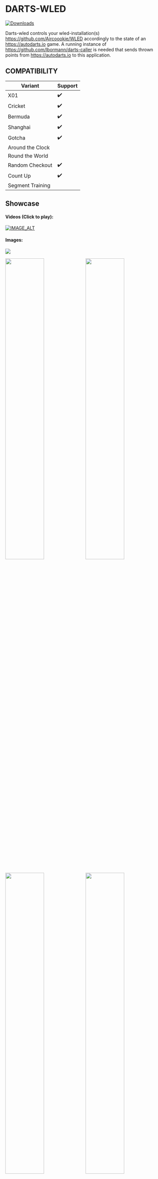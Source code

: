 # DARTS-WLED
[![Downloads](https://img.shields.io/github/downloads/lbormann/darts-wled/total.svg)](https://github.com/lbormann/darts-wled/releases/latest)

Darts-wled controls your wled-installation(s) https://github.com/Aircoookie/WLED accordingly to the state of an https://autodarts.io game. A running instance of https://github.com/lbormann/darts-caller is needed that sends thrown points from https://autodarts.io to this application.


## COMPATIBILITY

| Variant | Support |
| ------------- | ------------- |
| X01 | :heavy_check_mark: | 
| Cricket | :heavy_check_mark: | 
| Bermuda | :heavy_check_mark: | BASIC 
| Shanghai | :heavy_check_mark: | BASIC 
| Gotcha | :heavy_check_mark: | 
| Around the Clock |  | 
| Round the World |  | 
| Random Checkout | :heavy_check_mark: | 
| Count Up | :heavy_check_mark: | 
| Segment Training | | 

## Showcase

#### Videos (Click to play):
[![IMAGE_ALT](https://img.youtube.com/vi/fDXomw55vhI/hqdefault.jpg)](https://youtu.be/fDXomw55vhI)

#### Images:
<img src="https://github.com/lbormann/darts-wled/blob/main/showcase/1.jpg?raw=true">
<p float="left">
<img src="https://github.com/lbormann/darts-wled/blob/main/showcase/2.jpg?raw=true" width="49%">
<img src="https://github.com/lbormann/darts-wled/blob/main/showcase/3.jpg?raw=true" width="49%">
<img src="https://github.com/lbormann/darts-wled/blob/main/showcase/4.jpg?raw=true" width="49%">
<img src="https://github.com/lbormann/darts-wled/blob/main/showcase/5.jpg?raw=true" width="49%">
<img src="https://github.com/lbormann/darts-wled/blob/main/showcase/6.jpg?raw=true" width="49%">
<img src="https://github.com/lbormann/darts-wled/blob/main/showcase/7.jpg?raw=true" width="49%">
<img src="https://github.com/lbormann/darts-wled/blob/main/showcase/8.jpg?raw=true" width="49%">
<img src="https://github.com/lbormann/darts-wled/blob/main/showcase/9.jpg?raw=true" width="49%">
<img src="https://github.com/lbormann/darts-wled/blob/main/showcase/10.jpg?raw=true" width="49%">
</p>

## Best working and looking LED-Location

To find the best possible light-impression without causing problem to dart-recognition algorithmn, I tried different led-stripe positions: 
1. As main lighting (in a plasma lighting ring): It`s way too dark - ugly as my surround is black (It should be definitely better with a white one).
2. Around the plasma lighting ring (outside): Not really a light-effect at all, as light has nothing to shine at.
3. Around my surround: Works best and looks nice! But you need a bright background/wall.

I`ve tested 1.) with a white surround. It looks OK, but the recognition algorithmn can NOT handle this: When a led-effect is played it does not recognize pulling.. after pressing next to end the turn, the recognition stops completely and you need to restart your board.. To avoid this you can stop the board right after darts are thrown, play an effect and start the board again right after the effect ended. (Use a combination of arguments 'DU' and 'BSS' to accomplish this).

Moreover as a general impression: If the leds are too far away from wall the effect is not good. More far away = more bad - just ez like that.
In my experience the primary factor causing false-positive recognitions is an excessive high led-brightness; you should limit your leds to a certain power draw (ex. 2000 mA).

Here is my currrent Hardware-Setup (You can google prices yourself):
* Controller: 1x AZDelivery ESP32 D1 Mini
* Led-stripe: 1x BTF-Lighting SK6812 RGBNW 60leds/m - ~ 4.6m used (2m for the surround)
* Power adapter: 1x Mean Well LPV-100-5 60W 5V DC
* Cosmetic: 1x fowong 2m Selbstklebend Dichtungsband 12mm(B) x 12mm(D) x 4m(L) Schaumstoffband (to prevent visible leds)
* Connector: 4x Wago 221-612 Verbindungsklemme 2 Leiter mit Betätigungshebel 0,5-6 qmm (to easily connect cables)
* Connector: 2x 3 Pin LED Anschluss 10 mm Lötfreier LED Licht Anschluss (to easily connect led-stripe segments)



## INSTALL INSTRUCTION

### Desktop-OS: 

- If you're running a desktop-driven OS it's recommended to use [darts-hub](https://github.com/lbormann/darts-hub) as it takes care of starting, updating, configurating and managing multiple apps.


### Headless-OS:

- Download the appropriate executable in the release section.


### By Source: 

#### Setup python3

- Download and install python 3.x.x for your specific os.
- Download and install pip.


#### Get the project

    git clone https://github.com/lbormann/darts-wled.git

Go to download-directory and type:

    pip3 install -r requirements.txt



## RUN IT

### Prerequisite

* You need to have a running caller - https://github.com/lbormann/darts-caller - (latest version)
* You need to have a running WLED-Installation (0.11.0 at minimum required)

### Run by executable

#### Example: Windows 

Create a shortcut of the executable; right click on the shortcut -> select properties -> add arguments in the target input at the end of the text field.

Example: C:\Downloads\darts-wled.exe -WEPS "your-first-wled-ip" "your-second-wled-ip"

Save changes.
Click on the shortcut to start the application.


### Run by source

#### Example: Linux

    python3 darts-wled.py -WEPS "your-wled-ip"



### Arguments

- -CON / --connection [OPTIONAL] [Default: "127.0.0.1:8079"] 
- -WEPS / --wled_endpoints [REQUIRED] [MULTIPLE ENTRIES POSSIBLE] 
- -DU / --effect_duration [OPTIONAL] [Default: 0]
- -BSS / --board_stop_start [OPTIONAL] [Default: 0.0]
- -BRI / --effect_brightness [OPTIONAL] [Default: 175] [Possible values: 1 .. 255] 
- -HFO / --high_finish_on [OPTIONAL] [Default: None] [Possible values: 2 .. 170] 
- -HF / --high_finish_effects [OPTIONAL] [MULTIPLE ENTRIES POSSIBLE] [Default: None] [Possible values: See below] 
- -IDE / --idle_effect [OPTIONAL] [Default: "solid|lightgoldenrodyellow"] [Possible values: See below] 
- -G / --game_won_effects [OPTIONAL] [MULTIPLE ENTRIES POSSIBLE] [Default: None] [Possible values: See below] 
- -M / --match_won_effects [OPTIONAL] [MULTIPLE ENTRIES POSSIBLE] [Default: None] [Possible values: See below] 
- -B / --busted_effects [OPTIONAL] [MULTIPLE ENTRIES POSSIBLE] [Default: None] [Possible values: See below] 
- -PJ / --player_joined_effects [OPTIONAL] [MULTIPLE ENTRIES POSSIBLE] [Default: None] [Possible values: See below] 
- -PL / --player_left_effects [OPTIONAL] [MULTIPLE ENTRIES POSSIBLE] [Default: None] [Possible values: See below] 
- -S{0-180} / --score_{0-180}_effects [OPTIONAL] [MULTIPLE ENTRIES POSSIBLE] [Default: None] [Possible values: See below] 
- -A{1-12} / --score_area_{1-12}_effects [OPTIONAL] [MULTIPLE ENTRIES POSSIBLE] [Default: None] [Possible values: See below]
- -BSW / --board_stop_after_win [OPTIONAL] [Default: 1]
- -BSE / --board_stop_effect [OPTIONAL] [Default: None] [Possible values: See below] 
- -TE / --takeout_effect [OPTIONAL] [Default: None] [Possible values: See below] 
- -CE / --calibration_effect [OPTIONAL] [Default: None] [Possible values: See below]
- -DS{1-20} / --dart_score_{1-20}_effects [OPTIONAL] [MULTIPLE ENTRIES POSSIBLE] [Default: None] [Possible values: See below] 
- -DSBULL / --dart_score_BULL_effects [OPTIONAL] [Default: None] [Possible values: See below]



#### *`-CON / --connection`*

<p>Host address to data-feeder (darts-caller). By Default this is '127.0.0.1:8079' (means your local ip-address / usually you do NOT need to change this)</p>
    
#### *`-WEPS / --wled_endpoints`*

<p>IP to your WLED. You can define multiple entries. For example: '192.168.3.200' '192.168.3.201'. 
It is important to say that in case of multiple endpoints, the first one is treated as your primary endpoint which means it will be used to check if is idle state is returned. 
Moreover if you drive multiple WLEDS make sure you disable WLEDs Sync function.</p>

#### *`-DU / --effect_duration`*

<p>Duration (in seconds), after a triggered effect/preset/playlist will return to idle-effect. 
By default this is '0' (infinity duration = return to idle happens when you pull your darts)</p>

#### *`-BSS / --board_stop_start`*

<p>The app stops your board after thrown darts. 
When duration (-DU) pasts wled returns to idle and starts the board: Value '0.0' means no "stop-start" at all; values greater '0.0' declare how long the start should be delayed. 
    
For instance a value '0.3' delays the board-start for one third of second after wled switched back to idle. You can play around with that. 
In my tests '0.4' was an appropriate value.</p>

#### *`-BRI / --effect_brightness`*

<p>Brightness for WLED-effects. You can choose a value between '1' and '255'. 
By default this is 175.</p>

#### *`-HFO / --high_finish_on`*

<p>Define what a highfinish means for you. Choose a score-value between '2' and '170'. 
This value is relevant for argument '-HF'. 
By default this is not set = no effects for 'Highfinishes'.</p>

#### *`-HF / --high_finish_effects`*

<p>Controls your wled(s) when a high-finish occurs.
Define one effect/preset/playlist or a list. If you define a list, the program will randomly choose at runtime. 


Examples:

Use Presets: "ps|1 ps|2"

Use effect: "fire flicker"

Use color: "solid|lightgoldenrodyellow"</p>

For more examples see below!

#### *`-IDE / --idle_effect`*

<p>Controls your wled(s) when dart-pulling occurs or a configurated duration pasts.
Define an effect/preset/playlist that gets triggered.


Examples:

Use Presets: "ps|1 ps|2"

Use effect: "fire flicker"

Use color: "solid|lightgoldenrodyellow"</p>

For more examples see below!

#### *`-G / --game_won_effects`*

<p>Controls your wled(s) when a game won occurs.
Define one effect/preset/playlist or a list. If you define a list, the program will randomly choose at runtime. 


Examples:

Use Presets: "ps|1 ps|2"

Use effect: "fire flicker"

Use color: "solid|lightgoldenrodyellow"</p>

For more examples see below!

#### *`-M / --match_won_effects`*

<p>Controls your wled(s) when a match won occurs.
Define one effect/preset/playlist or a list. If you define a list, the program will randomly choose at runtime.


Examples:

Use Presets: "ps|1 ps|2"

Use effect: "fire flicker"

Use color: "solid|lightgoldenrodyellow"</p>

For more examples see below!

#### *`-B / --busted_effects`*

<p>Controls your wled(s) when a bust occurs.
Define one effect/preset/playlist or a list. If you define a list, the program will randomly choose at runtime.


Examples:

Use Presets: "ps|1 ps|2"

Use effect: "fire flicker"

Use color: "solid|lightgoldenrodyellow"</p>

For more examples see below!

#### *`-PJ / --player_joined_effects`*

<p>Controls your wled(s) when a player-join occurs.
Define one effect/preset/playlist or a list. If you define a list, the program will randomly choose at runtime.


Examples:

Use Presets: "ps|1 ps|2"

Use effect: "fire flicker"

Use color: "solid|lightgoldenrodyellow"</p>

For more examples see below!

#### *`-PL / --player_left_effects`*

<p>Controls your wled(s) when a player-left occurs.
Define one effect/preset/playlist or a list. If you define a list, the program will randomly choose at runtime.


Examples:

Use Presets: "ps|1 ps|2"

Use effect: "fire flicker"

Use color: "solid|lightgoldenrodyellow"</p>

For more examples see below!

#### *`-S{0-180} / --score_{0-180}_effects`*

<p>Controls your wled(s) when a specific score occurs. You can define every score-value between 0 and 180.
Define one effect/preset/playlist or a list. If you define a list, the program will randomly choose at runtime.


Examples:

Use Presets: "ps|1 ps|2"

Use effect: "fire flicker"

Use color: "solid|lightgoldenrodyellow"</p>
For more examples see below!

#### *`-A{1-12} / --score_area_{1-12}_effects`*

<p>Besides the definition of single score-values you can define up to 12 score-areas.
Define one effect/preset/playlist or a list. If you define a list, the program will randomly choose at runtime.


Examples:

Use Presets: "ps|1 ps|2"

Use effect: "fire flicker"

Use color: "solid|lightgoldenrodyellow"</p>

For more examples see below!

#### *`-BSW / --board_stop_after_win`*

<p>Controles board stop behaviour after win. When activated, the board will be stoped after winning Leg or match</p>

#### *`-BSE / --board_stop_effect`*

<p>Controls your wled(s) when a board stop occurs during the match.
Define one effect/preset/playlist or a list. If you define a list, the program will randomly choose at runtime.


Examples:

Use Presets: "ps|1 ps|2"

Use effect: "fire flicker"

Use color: "solid|lightgoldenrodyellow"</p>

For more examples see below!

#### *`-TOE / --takeout_effect`*

<p>Controls your wled(s) when a takeout will be performed or is wrongly triggered.
Define one effect/preset/playlist or a list. If you define a list, the program will randomly choose at runtime.


Examples:

Use Presets: "ps|1 ps|2"

Use effect: "fire flicker"

Use color: "solid|lightgoldenrodyellow"</p>

For more examples see below!

#### *`-CE / --calibration_effect`*

<p>Controls your wled(s) when calibration will be performed.
Define one effect/preset/playlist or a list. If you define a list, the program will randomly choose at runtime.


Examples:

Use Presets: "ps|1 ps|2"

Use effect: "fire flicker"

Use color: "solid|lightgoldenrodyellow"</p>

For more examples see below!

#### *`-OFF / --wled_off`*

<p>Controls your wled(s) and turns it off when match has ended.
1/true will activate the feature</p>

#### *`-DS{1-20} / --dart_score_{1-20}_effects`*

<p>Controls your wled(s) when a specific score for single darts occurs. You can define every score-value between 1 and 20.
Define one effect/preset/playlist or a list. If you define a list, the program will randomly choose at runtime.
--call_single_dart must be set for the caller


Examples:

Use Presets: "ps|1 ps|2"

Use effect: "fire flicker"

Use color: "solid|lightgoldenrodyellow"</p>

For more examples see below!

#### *`-DSBULL / --dart_score_BULL_effects`*

<p>Controls your wled(s) when Bull or single bull was thrown. You can define every score-value between 1 and 20.
Define one effect/preset/playlist or a list. If you define a list, the program will randomly choose at runtime.
--call_single_dart must be set for the caller


Examples:

Use Presets: "ps|1 ps|2"

Use effect: "fire flicker"

Use color: "solid|lightgoldenrodyellow"</p>

For more examples see below!



_ _ _ _ _ _ _ _ _ _


#### Examples: 


| Argument | [condition] | effect 1 | effect 2 | effect 3 | ... |
| --  | -- | -- | --  | -- | -- | 
|-B |  | solid\\|red1 | solid\\|blue2 | | | |
|-A1 | 0-15 | 1\\|s255\\|i255\\|green1\\|red2 | solid\\|red1 | breathe\\|yellow1\\|blue2\\|s170\\|i40 | | |
|-A2 | 16-60 | ps\\|3 | | | 

The first argument-definition shows the event 'Busted': Busting will result in playing one of the 2 defined effects: solid (red) and solid (blue).

The second argument-definition shows a 'score-area': recognized scores between 0 and 15 will result in playing one of the 3 effects: blink (ID: 1), breathe or solid. For every of those effects we defined different colors, speeds and intensities; only the effect-name/effect-ID is required; everything else is an option.

The third argument-definition shows a 'score-area': recognized scores between 16 and 60 result in playing preset (or playlist) 3.

* To set a preset or playlists, use the displayed ID in WLED! Moreover you can set a custom duration (Except -IDE)

    syntax: **"ps|{ID}|{seconds}"**

* To set an effect, use an wled-effect-name or the corresponding ID (https://github.com/Aircoookie/WLED/wiki/List-of-effects-and-palettes):

    syntax: **"{'effect-name' or 'effect-ID'}|{primary-color-name}|{secondary-color-name}|{tertiary-color-name}"**

* To set effect- speed, intensity, palette, duration (Except -IDE)

    syntax: **"{'effect-name' or 'effect-ID'}|s{1-255}|i{1-255}|p{palette-ID}|d{seconds}"**

* For color-name usage, validate that the color-name you want is available in the list!

    validate here: **https://github.com/lbormann/darts-wled/blob/main/colors.txt**

* To set an random effect, use 'x' or 'X' as effect-id

    syntax: **"x"**

* If don't understand have a look at the example file!

    learn at: **start.bat**




## Community-Profiles

| Argument | Tullaris#4778 | wusaaa#0578 | Sini#8190
| --  | -- | -- | -- |
| HF (Highfinish) | fire flicker | 4 87 26 29 93 42 64 | ps\\|1 ps\\|2 |
| IDE (Idle) | solid\\|lightgoldenrodyellow | solid\\|lightgoldenrodyellow | ps\\|10 |
| G (Game-won) | colorloop | 4 87 26 29 93 42 64 | ps\\|9 ps\\|11 |
| M (Match-won) | running\\|orange\\|red1 | 4 87 26 29 93 42 64 | ps\\|3 ps\\|4 |
| B (Busted) | fire 2012 | solid\\|red1 | ps\\|20 ps\\|21 |
| S0 (score 0) | breathe\\|orange\\|red1 | | ps\\|5 ps\\|6 |
| S3 (Score 3) | running | | |
| S26 (Score 26) | dynamic | | ps\\|7 ps\\|8 |
| S135 (Score 135) | | 78 9 | |
| S140 (Score 140) | | 81 | |
| S144 (Score 144) | | 78 9 | |
| S153 (Score 153) | | 78 9 | |
| S162 (Score 162) | | 78 9 | |
| S171 (Score 171) | | 78 9 | |
| S180 (Score 180) | rainbow | 78 9 | ps\\|12 ps\\|13 |
| A1 (Area 1) | 0-14 solid\\|deeppink1 | 0-30 solid\\|orange | 0-25 ps\\|14 ps\\|15 |
| A2 (Area 2) | 15-29 solid\\|blue | 31-60 solid\\|orange1 | 27-59 ps\\|16 ps\\|18 |
| A3 (Area 3) | 30-44 solid\\|deepskyblue1 | 61-90 solid\\|yellow1 | 60-99 ps\\|17 ps\\|19 |
| A4 (Area 4) | 45-59 solid\\|green | 91-120 solid\\|olivedrab4 | 100-179 ps\\|22 ps\\|23 |
| A5 (Area 5) | 60-74 solid\\|chartreuse1 | 121-150 solid\\|olivedrab1 | |
| A6 (Area 6) | 75-89 solid\\|brick | | |
| A7 (Area 7) | 90-104 solid\\|tomato1 | | |
| A8 (Area 8) | 105-119 solid\\|tan1 | | |
| A9 (Area 9) | 120-134 solid\\|yellow1 | | |
| A10 (Area 10) | 135-149 solid\\|purple1 | | |
| A11 (Area 11) | 150-164 solid\\|orange | | |
| A12 (Area 12) | 165-180 solid\\|red1 | | |

Moreover you can find ready-to-go wled-presets in the community-folder; You can restore a preset-file in wled-ui.



## !!! IMPORTANT !!!

This application requires a running instance of darts-caller https://github.com/lbormann/darts-caller


## LAST WORDS

Make sure your wled(s) are working ;)
Thanks to Timo for awesome https://autodarts.io. It will be huge!

